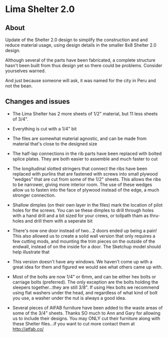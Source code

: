 # Lima Shelter 2.0

## About
Update of the Shelter 2.0 design to simplify the construction and and reduce material usage, using design details in the smaller 8x8 Shelter 2.0 design. 

Although several of the parts have been fabricated, a complete structure hasn't been built from thus design yet so there could be problems. Consider yourselves warned.

And just because someone will ask, it was named for the city in Peru and not the bean.

## Changes and issues

* The Lima Shelter has 2 more sheets of 1/2" material, but 11 less sheets of 3/4". 

* Everything is cut with a 1/4" bit

* The files are somewhat material agnostic, and can be made from material that's close to the designed size

* The half-lap connections in the rib parts have been replaced with bolted splice plates. They are both easier to assemble and much faster to cut

* The longitudinal slotted stringers that connect the ribs have been replaced with purlins that are fastened with screws into small plywood "wedges" that are cut from some of the 1/2" sheets. This allows the ribs to be narrower, giving more interior room. The use of these wedges allow us to fasten into the face of plywood instead of the edge, a much stronger connection.

* Shallow dimples (on their own layer in the files) mark the location of pilot holes for the screws. You can se these dimples to drill through holes with a hand drill and a bit sized for your crews, or tollpath tham as thru-holes and drill them with a seperate bit

* There's now one door instead of two...2 doors ended up being a pain! This also allowed us to create a solid wall version that only requires a few cutting mods, and mounting the trim pieces on the outside of the endwall, instead of on the inside for a door. The Sketchup model should help illustrate that

* This version doesn't have any windows. We haven't come up with a great idea for them and figured we would see what others came up with.

* Most of the bolts are now 1/4" or 6mm, and can be either hex bolts or carriage bolts (preferred). The only exception are the bolts holding the sleepers together...they are still 3/8". If using Hex bolts we recommend using flat washers under the head, and regardless of what kind of bolt you use, a washer under the nut is always a good idea.

* Several pieces of AtFAB furniture have been added to the waste areas of some of the 3/4" sheets. Thanks SO much to Ann and Gary for allowing us to include their designs. You may ONLY cut their furniture along with these Shelter files...if you want to cut more contact them at http://atfab.co/



